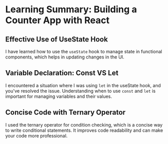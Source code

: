# Learning Summary: Building a Counter App with React

## Effective Use of UseState Hook
I have learned how to use the `useState` hook to manage state in functional components, which helps in updating changes in the UI.

## Variable Declaration: Const VS Let
I encountered a situation where I was using `let` in the useState hook, and you've resolved the issue. Understanding when to use `const` and `let` is important for managing variables and their values.

## Concise Code with Ternary Operator
I used the ternary operator for condition checking, which is a concise way to write conditional statements. It improves code readability and can make your code more professional.